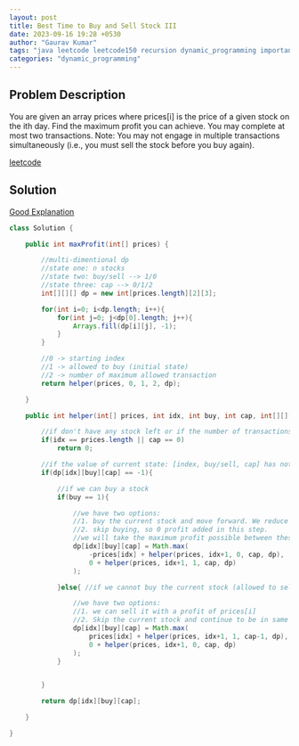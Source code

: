 ```yaml
---
layout: post
title: Best Time to Buy and Sell Stock III
date: 2023-09-16 19:28 +0530
author: "Gaurav Kumar"
tags: "java leetcode leetcode150 recursion dynamic_programming important"
categories: "dynamic_programming"
---
```


## Problem Description

You are given an array prices where prices[i] is the price of a given stock on the ith day.
Find the maximum profit you can achieve. You may complete at most two transactions.
Note: You may not engage in multiple transactions simultaneously (i.e., you must sell the stock before you buy again).

[leetcode](https://leetcode.com/problems/best-time-to-buy-and-sell-stock-iii/)

## Solution

[Good Explanation](https://www.youtube.com/watch?v=-uQGzhYj8BQ)

```java
class Solution {

    public int maxProfit(int[] prices) {

        //multi-dimentional dp
        //state one: n stocks
        //state two: buy/sell --> 1/0
        //state three: cap --> 0/1/2
        int[][][] dp = new int[prices.length][2][3];

        for(int i=0; i<dp.length; i++){
            for(int j=0; j<dp[0].length; j++){
                Arrays.fill(dp[i][j], -1);
            }
        }

        //0 -> starting index
        //1 -> allowed to buy (initial state)
        //2 -> number of maximum allowed transaction
        return helper(prices, 0, 1, 2, dp);

    }

    public int helper(int[] prices, int idx, int buy, int cap, int[][][] dp){

        //if don't have any stock left or if the number of transactions left is 0, return 0
        if(idx == prices.length || cap == 0)
            return 0;

        //if the value of current state: [index, buy/sell, cap] has not been computed previously
        if(dp[idx][buy][cap] == -1){

            //if we can buy a stock
            if(buy == 1){

                //we have two options:
                //1. buy the current stock and move forward. We reduce the profit by prices[idx] since we will be investing that much.
                //2. skip buying, so 0 profit added in this step.
                //we will take the maximum profit possible between these two options
                dp[idx][buy][cap] = Math.max(
                    -prices[idx] + helper(prices, idx+1, 0, cap, dp),
                    0 + helper(prices, idx+1, 1, cap, dp)
                );

            }else{ //if we cannot buy the current stock (allowed to sell)

                //we have two options:
                //1. we can sell it with a profit of prices[i]
                //2. Skip the current stock and continue to be in same state (not buy)
                dp[idx][buy][cap] = Math.max(
                    prices[idx] + helper(prices, idx+1, 1, cap-1, dp),
                    0 + helper(prices, idx+1, 0, cap, dp)
                );
            }


        }

        return dp[idx][buy][cap];

    }

}
```
